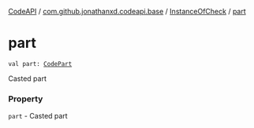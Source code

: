 [CodeAPI](../../index.md) / [com.github.jonathanxd.codeapi.base](../index.md) / [InstanceOfCheck](index.md) / [part](.)

# part

`val part: `[`CodePart`](../../com.github.jonathanxd.codeapi/-code-part/index.md)

Casted part

### Property

`part` - Casted part